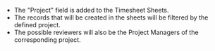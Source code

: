 - The "Project" field is added to the Timesheet Sheets.
- The records that will be created in the sheets will be filtered by the defined project.
- The possible reviewers will also be the Project Managers of the corresponding project.